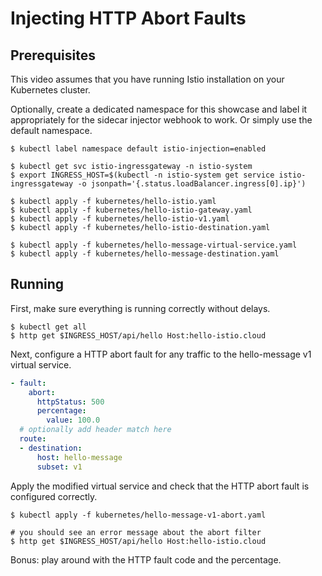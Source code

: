 # Injecting HTTP Abort Faults

## Prerequisites

This video assumes that you have running Istio installation on your Kubernetes cluster.

Optionally, create a dedicated namespace for this showcase and label it appropriately for the sidecar injector webhook to work. Or simply use the default namespace.

```
$ kubectl label namespace default istio-injection=enabled

$ kubectl get svc istio-ingressgateway -n istio-system
$ export INGRESS_HOST=$(kubectl -n istio-system get service istio-ingressgateway -o jsonpath='{.status.loadBalancer.ingress[0].ip}')

$ kubectl apply -f kubernetes/hello-istio.yaml
$ kubectl apply -f kubernetes/hello-istio-gateway.yaml
$ kubectl apply -f kubernetes/hello-istio-v1.yaml
$ kubectl apply -f kubernetes/hello-istio-destination.yaml

$ kubectl apply -f kubernetes/hello-message-virtual-service.yaml
$ kubectl apply -f kubernetes/hello-message-destination.yaml
```

## Running

First, make sure everything is running correctly without delays.
```
$ kubectl get all
$ http get $INGRESS_HOST/api/hello Host:hello-istio.cloud
```

Next, configure a HTTP abort fault for any traffic to the hello-message v1 virtual service.

```yaml
- fault:
    abort:
      httpStatus: 500
      percentage:
        value: 100.0
  # optionally add header match here
  route:
  - destination:
      host: hello-message
      subset: v1
```

Apply the modified virtual service and check that the HTTP abort fault is configured correctly.

```
$ kubectl apply -f kubernetes/hello-message-v1-abort.yaml

# you should see an error message about the abort filter
$ http get $INGRESS_HOST/api/hello Host:hello-istio.cloud
```

Bonus: play around with the HTTP fault code and the percentage.
